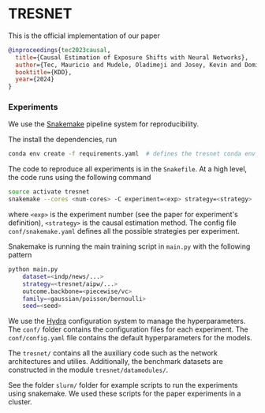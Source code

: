 # TRESNET

This is the official implementation of our paper

```bibtex
@inproceedings{tec2023causal,
  title={Causal Estimation of Exposure Shifts with Neural Networks},
  author={Tec, Mauricio and Mudele, Oladimeji and Josey, Kevin and Dominici, Francesca},
  booktitle={KDD},
  year={2024}
}
```

### Experiments

We use the [Snakemake](https://snakemake.readthedocs.io/en/stable/index.html) pipeline system for reproducibility. 

The install the dependencies, run
```bash
conda env create -f requirements.yaml  # defines the tresnet conda env
```
The code to reproduce all experiments is in the `Snakefile`. At a high level, the code runs using the following command
```bash
source activate tresnet
snakemake --cores <num-cores> -C experiment=<exp> strategy=<strategy>
```
where `<exp>` is the experiment number (see the paper for experiment's definition), `<strategy>` is the causal estimation method. The config file `conf/snakemake.yaml` defines all the possible strategies per experiment.

Snakemake is running the main training script in `main.py` with the following pattern
```bash
python main.py
    dataset=<indp/news/...>
    strategy=<tresnet/aipw/...>
    outcome.backbone=<piecewise/vc>
    family=<gaussian/poisson/bernoulli>
    seed=<seed>
```
We use the [Hydra](https://hydra.cc/) configuration system to manage the hyperparameters. The `conf/` folder contains the configuration files for each experiment. The `conf/config.yaml` file contains the default hyperparameters for the models. 

The `tresnet/` contains all the auxiliary code such as the network architectures and utilies. Additionally, the benchmark datasets are constructed in the module `tresnet/datamodules/`.

See the folder `slurm/` folder for example scripts to run the experiments using snakemake. We used these scripts for the paper experiments in a cluster. 

